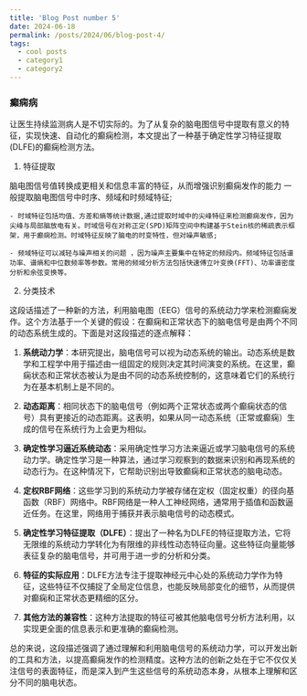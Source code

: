 ```yaml
---
title: 'Blog Post number 5'
date: 2024-06-18
permalink: /posts/2024/06/blog-post-4/
tags:
  - cool posts
  - category1
  - category2
---
```


### 癫痫病

让医生持续监测病人是不切实际的。为了从复杂的脑电图信号中提取有意义的特征，实现快速、自动化的癫痫检测，本文提出了一种基于确定性学习特征提取(DLFE)的癫痫检测方法。
1. 特征提取

脑电图信号值转换成更相关和信息丰富的特征，从而增强识别癫痫发作的能力
一般提取脑电图信号中时序、频域和时频域特征;

    - 时域特征包括均值、方差和熵等统计数据,通过提取时域中的尖峰特征来检测癫痫发作，因为尖峰与局部脑放电有关。时域信号在对称正定(SPD)矩阵空间中构建基于Stein核的稀疏表示框架，用于癫痫检测。时域特征反映了脑电的时变特性，但对噪声敏感;

    - 频域特征可以减轻与噪声相关的问题 ，因为噪声主要集中在特定的频段内。频域特征包括谱功率、谱熵和中位数频率等参数。常用的频域分析方法包括快速傅立叶变换(FFT)、功率谱密度分析和余弦变换等。

2. 分类技术

这段话描述了一种新的方法，利用脑电图（EEG）信号的系统动力学来检测癫痫发作。这个方法基于一个关键的假设：在癫痫和正常状态下的脑电信号是由两个不同的动态系统生成的。下面是对这段描述的逐点解释：

1. **系统动力学**：本研究提出，脑电信号可以视为动态系统的输出。动态系统是数学和工程学中用于描述由一组固定的规则决定其时间演变的系统。在这里，癫痫状态和正常状态被认为是由不同的动态系统控制的，这意味着它们的系统行为在基本机制上是不同的。

2. **动态距离**：相同状态下的脑电信号（例如两个正常状态或两个癫痫状态的信号）具有更接近的动态距离。这表明，如果从同一动态系统（正常或癫痫）生成的信号在系统行为上会更为相似。

3. **确定性学习逼近系统动态**：采用确定性学习方法来逼近或学习脑电信号的系统动力学。确定性学习是一种算法，通过学习观察到的数据来识别和再现系统的动态行为。在这种情况下，它帮助识别出导致癫痫和正常状态的脑电动态。

4. **定权RBF网络**：这些学习到的系统动力学被存储在定权（固定权重）的径向基函数（RBF）网络中。RBF网络是一种人工神经网络，通常用于插值和函数逼近任务。在这里，网络用于捕获并表示脑电信号的动态模式。

5. **确定性学习特征提取（DLFE）**：提出了一种名为DLFE的特征提取方法，它将无限维的系统动力学转化为有限维的非线性动态特征向量。这些特征向量能够表征复杂的脑电信号，并可用于进一步的分析和分类。

6. **特征的实际应用**：DLFE方法专注于提取神经元中心处的系统动力学作为特征，这些特征不仅捕捉了全局定位信息，也能反映局部变化的细节，从而提供对癫痫和正常状态更精细的区分。

7. **其他方法的兼容性**：这种方法提取的特征可被其他脑电信号分析方法利用，以实现更全面的信息表示和更准确的癫痫检测。

总的来说，这段描述强调了通过理解和利用脑电信号的系统动力学，可以开发出新的工具和方法，以提高癫痫发作的检测精度。这种方法的创新之处在于它不仅仅关注信号的表面特征，而是深入到产生这些信号的系统动态本身，从根本上理解和区分不同的脑电状态。